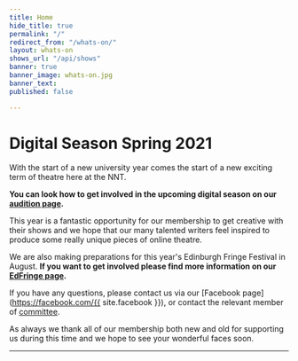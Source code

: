 ```yaml
---
title: Home
hide_title: true
permalink: "/"
redirect_from: "/whats-on/"
layout: whats-on
shows_url: "/api/shows"
banner: true
banner_image: whats-on.jpg
banner_text: 
published: false

---
```

# Digital Season Spring 2021

With the start of a new university year comes the start of a new exciting term of theatre here at the NNT.

**You can look how to get involved in the upcoming digital season on our** [**audition page**](/audition/)**.**

This year is a fantastic opportunity for our membership to get creative with their shows and we hope that our many talented writers feel inspired to produce some really unique pieces of online theatre.

We are also making preparations for this year's Edinburgh Fringe Festival in August. **If you want to get involved please find more information on our** [**EdFringe page**](/edfringe/)**.**

If you have any questions, please contact us via our [Facebook page](https://facebook.com/{{ site.facebook }}), or contact the relevant member of [committee](/about/#committee "Committee").

As always we thank all of our membership both new and old for supporting us during this time and we hope to see your wonderful faces soon.

<hr class="w-75">